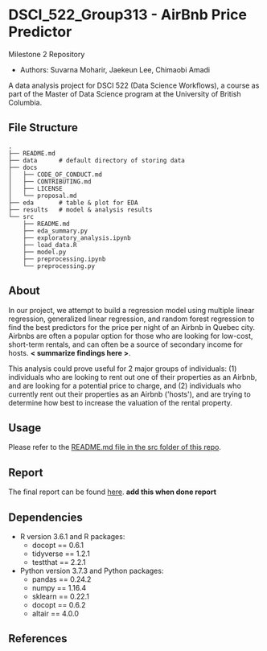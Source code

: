 # DSCI_522_Group313 - AirBnb Price Predictor
Milestone 2 Repository
- Authors: Suvarna Moharir, Jaekeun Lee, Chimaobi Amadi

A data analysis project for DSCI 522 (Data Science Workflows), a course as part of the Master of Data Science program at the University of British Columbia.

## File Structure

```
.
├── README.md
├── data      # default directory of storing data
├── docs
│   ├── CODE_OF_CONDUCT.md
│   ├── CONTRIBUTING.md
│   ├── LICENSE
│   └── proposal.md
├── eda       # table & plot for EDA
├── results   # model & analysis results
└── src
    ├── README.md
    ├── eda_summary.py
    ├── exploratory_analysis.ipynb
    ├── load_data.R
    ├── model.py
    ├── preprocessing.ipynb
    └── preprocessing.py

```

## About
In our project, we attempt to build a regression model using multiple linear regression, generalized linear regression, and random forest regression to find the best predictors for the price per night of an Airbnb in Quebec city. Airbnbs are often a popular option for those who are looking for low-cost, short-term rentals, and can often be a source of secondary income for hosts. **< summarize findings here >**. 

This analysis could prove useful for 2 major groups of individuals: (1) individuals who are looking to rent out one of their properties as an Airbnb, and are looking for a potential price to charge, and (2) individuals who currently rent out their properties as an Airbnb ('hosts'), and are trying to determine how best to increase the valuation of the rental property. 

## Usage

Please refer to the [README.md file in the src folder of this repo](https://github.com/UBC-MDS/DSCI_522_Group313/tree/master/src). 

## Report
The final report can be found [here](). **add this when done report**

## Dependencies
- R version 3.6.1 and R packages:
    - docopt == 0.6.1
    - tidyverse == 1.2.1
    - testthat == 2.2.1
- Python version 3.7.3 and Python packages: 
    - pandas == 0.24.2
    - numpy == 1.16.4
    - sklearn == 0.22.1 
    - docopt == 0.6.2
    - altair == 4.0.0

## References
